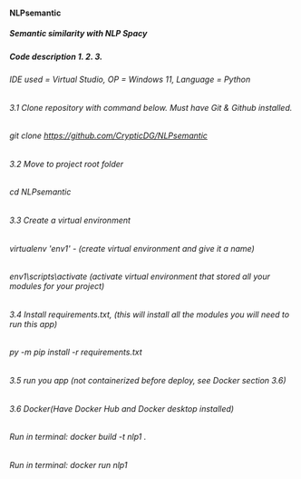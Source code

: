 #### NLPsemantic
##### Semantic similarity with NLP Spacy
##### Code description 1. 2. 3. 
###### IDE used = Virtual Studio, OP = Windows 11, Language = Python
###### 3.1 Clone repository with command below. Must have Git & Github installed.
###### git clone https://github.com/CrypticDG/NLPsemantic
######  3.2 Move to project root folder
######  cd NLPsemantic
###### 3.3 Create a virtual environment
######  virtualenv 'env1' - (create virtual environment and give it a name)
######  env1\scripts\activate (activate virtual environment that stored all your modules for your project)
######  3.4 Install requirements.txt, (this will install all the modules you will need to run this app)
###### py -m pip install -r requirements.txt
######  3.5 run you app  (not containerized before deploy, see Docker section 3.6)
###### 3.6 Docker(Have Docker Hub and Docker desktop installed)
###### Run in terminal: docker build -t nlp1 .    
###### Run in terminal: docker run nlp1  
